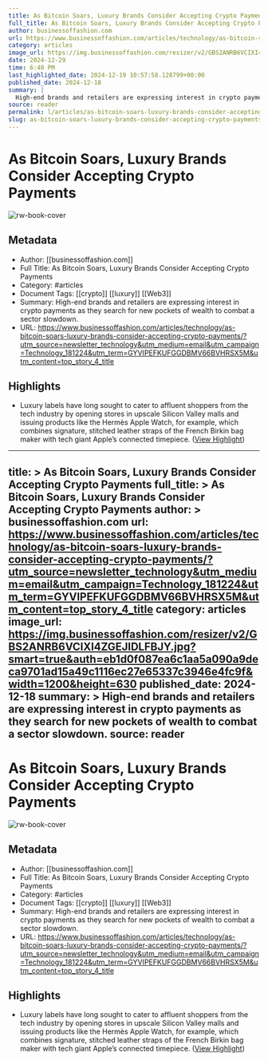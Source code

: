 ```yaml
---
title: As Bitcoin Soars, Luxury Brands Consider Accepting Crypto Payments
full_title: As Bitcoin Soars, Luxury Brands Consider Accepting Crypto Payments
author: businessoffashion.com
url: https://www.businessoffashion.com/articles/technology/as-bitcoin-soars-luxury-brands-consider-accepting-crypto-payments/?utm_source=newsletter_technology&utm_medium=email&utm_campaign=Technology_181224&utm_term=GYVIPEFKUFGGDBMV66BVHRSX5M&utm_content=top_story_4_title
category: articles
image_url: https://img.businessoffashion.com/resizer/v2/GBS2ANRB6VCIXI4ZGEJIDLFBJY.jpg?smart=true&auth=eb1d0f087ea6c1aa5a090a9deca9701ad15a49c1116ec27e65337c3946e4fc9f&width=1200&height=630
date: 2024-12-29
time: 6:40 PM
last_highlighted_date: 2024-12-19 10:57:58.128799+00:00
published_date: 2024-12-18
summary: |
  High-end brands and retailers are expressing interest in crypto payments as they search for new pockets of wealth to combat a sector slowdown.
source: reader
permalink: l/articles/as-bitcoin-soars-luxury-brands-consider-accepting-crypto-payments
slug: as-bitcoin-soars-luxury-brands-consider-accepting-crypto-payments
---
```

# As Bitcoin Soars, Luxury Brands Consider Accepting Crypto Payments

![rw-book-cover](https://img.businessoffashion.com/resizer/v2/GBS2ANRB6VCIXI4ZGEJIDLFBJY.jpg?smart=true&auth=eb1d0f087ea6c1aa5a090a9deca9701ad15a49c1116ec27e65337c3946e4fc9f&width=1200&height=630)

## Metadata
- Author: [[businessoffashion.com]]
- Full Title: As Bitcoin Soars, Luxury Brands Consider Accepting Crypto Payments
- Category: #articles
- Document Tags: [[crypto]] [[luxury]] [[Web3]] 
- Summary: High-end brands and retailers are expressing interest in crypto payments as they search for new pockets of wealth to combat a sector slowdown.
- URL: https://www.businessoffashion.com/articles/technology/as-bitcoin-soars-luxury-brands-consider-accepting-crypto-payments/?utm_source=newsletter_technology&utm_medium=email&utm_campaign=Technology_181224&utm_term=GYVIPEFKUFGGDBMV66BVHRSX5M&utm_content=top_story_4_title

## Highlights
- Luxury labels have long sought to cater to affluent shoppers from the tech industry by opening stores in upscale Silicon Valley malls and issuing products like the Hermès Apple Watch, for example, which combines signature, stitched leather straps of the French Birkin bag maker with tech giant Apple’s connected timepiece. ([View Highlight](https://read.readwise.io/read/01jff92cekvzj7wqbs325g7jec))


---
title: >
  As Bitcoin Soars, Luxury Brands Consider Accepting Crypto Payments
full_title: >
  As Bitcoin Soars, Luxury Brands Consider Accepting Crypto Payments
author: >
  businessoffashion.com
url: https://www.businessoffashion.com/articles/technology/as-bitcoin-soars-luxury-brands-consider-accepting-crypto-payments/?utm_source=newsletter_technology&utm_medium=email&utm_campaign=Technology_181224&utm_term=GYVIPEFKUFGGDBMV66BVHRSX5M&utm_content=top_story_4_title
category: articles
image_url: https://img.businessoffashion.com/resizer/v2/GBS2ANRB6VCIXI4ZGEJIDLFBJY.jpg?smart=true&auth=eb1d0f087ea6c1aa5a090a9deca9701ad15a49c1116ec27e65337c3946e4fc9f&width=1200&height=630
published_date: 2024-12-18
summary: >
  High-end brands and retailers are expressing interest in crypto payments as they search for new pockets of wealth to combat a sector slowdown.
source: reader
---
# As Bitcoin Soars, Luxury Brands Consider Accepting Crypto Payments

![rw-book-cover](https://img.businessoffashion.com/resizer/v2/GBS2ANRB6VCIXI4ZGEJIDLFBJY.jpg?smart=true&auth=eb1d0f087ea6c1aa5a090a9deca9701ad15a49c1116ec27e65337c3946e4fc9f&width=1200&height=630)

## Metadata
- Author: [[businessoffashion.com]]
- Full Title: As Bitcoin Soars, Luxury Brands Consider Accepting Crypto Payments
- Category: #articles
- Document Tags: [[crypto]] [[luxury]] [[Web3]] 
- Summary: High-end brands and retailers are expressing interest in crypto payments as they search for new pockets of wealth to combat a sector slowdown.
- URL: https://www.businessoffashion.com/articles/technology/as-bitcoin-soars-luxury-brands-consider-accepting-crypto-payments/?utm_source=newsletter_technology&utm_medium=email&utm_campaign=Technology_181224&utm_term=GYVIPEFKUFGGDBMV66BVHRSX5M&utm_content=top_story_4_title

## Highlights
- Luxury labels have long sought to cater to affluent shoppers from the tech industry by opening stores in upscale Silicon Valley malls and issuing products like the Hermès Apple Watch, for example, which combines signature, stitched leather straps of the French Birkin bag maker with tech giant Apple’s connected timepiece. ([View Highlight](https://read.readwise.io/read/01jff92cekvzj7wqbs325g7jec))


